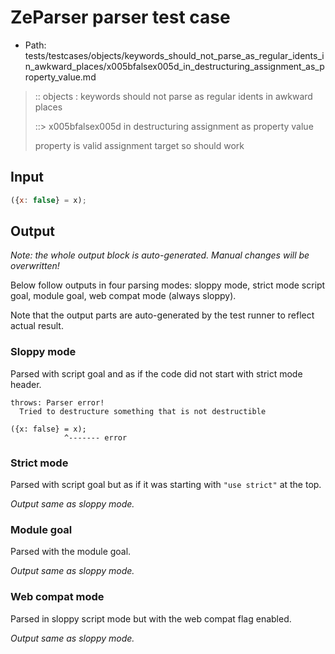 # ZeParser parser test case

- Path: tests/testcases/objects/keywords_should_not_parse_as_regular_idents_in_awkward_places/x005bfalsex005d_in_destructuring_assignment_as_property_value.md

> :: objects : keywords should not parse as regular idents in awkward places
>
> ::> x005bfalsex005d in destructuring assignment as property value
>
> property is valid assignment target so should work

## Input

`````js
({x: false} = x);
`````

## Output

_Note: the whole output block is auto-generated. Manual changes will be overwritten!_

Below follow outputs in four parsing modes: sloppy mode, strict mode script goal, module goal, web compat mode (always sloppy).

Note that the output parts are auto-generated by the test runner to reflect actual result.

### Sloppy mode

Parsed with script goal and as if the code did not start with strict mode header.

`````
throws: Parser error!
  Tried to destructure something that is not destructible

({x: false} = x);
            ^------- error
`````

### Strict mode

Parsed with script goal but as if it was starting with `"use strict"` at the top.

_Output same as sloppy mode._

### Module goal

Parsed with the module goal.

_Output same as sloppy mode._

### Web compat mode

Parsed in sloppy script mode but with the web compat flag enabled.

_Output same as sloppy mode._
